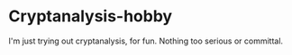 # Cryptanalysis-hobby
I'm just trying out cryptanalysis, for fun. Nothing too serious or committal.
